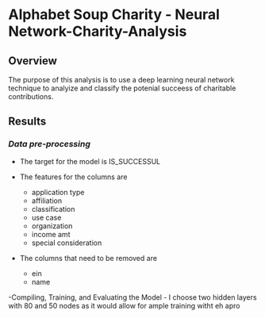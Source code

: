 # Alphabet Soup Charity - Neural Network-Charity-Analysis
 
## Overview
The purpose of this analysis is to use a deep learning neural network technique to analyize and classify the potenial succeess of charitable contributions. 

## Results
### *Data pre-processing*
- The target for the model is IS_SUCCESSUL

- The features for the columns are 
    - application type
    - affiliation
    - classification
    - use case
    - organization
    - income amt
    - special consideration
    
- The columns that need to be removed are
    - ein
    - name

-Compiling, Training, and Evaluating the Model
    - I choose two hidden layers with 80 and 50 nodes as it would allow for ample training witht eh apro

